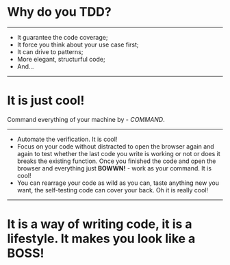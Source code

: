 # Why do you TDD?

---

* It guarantee the code coverage;
* It force you think about your use case first;
* It can drive to patterns;
* More elegant, structurful code;
* And...

---

# It is just cool!

Command everything of your machine by - *COMMAND*.

---

* Automate the verification. It is cool!
* Focus on your code without distracted to open the browser again and again to test whether the last code you write is working or not or does it breaks the existing function. Once you finished the code and open the browser and everything just **BOWWN!** - work as your command. It is cool!
* You can rearrage your code as wild as you can, taste anything new you want, the self-testing code can cover your back. Oh it is really cool! 

---

# It is a way of writing code, it is a lifestyle. It makes you look like a **BOSS**!

